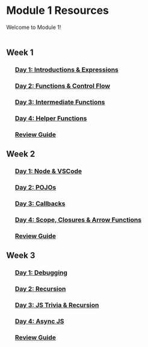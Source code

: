 # Module 1 Resources

Welcome to Module 1! 
<br />
<br />


## Week 1 

### &nbsp;&nbsp;&nbsp;&nbsp;&nbsp;&nbsp;[Day 1: Introductions & Expressions](https://github.com/appacademy/Module-1-Resources/tree/main/week-1/d1-expressions) 
### &nbsp;&nbsp;&nbsp;&nbsp;&nbsp;&nbsp;[Day 2: Functions & Control Flow](https://github.com/appacademy/Module-1-Resources/tree/main/week-1/d2-functions)
### &nbsp;&nbsp;&nbsp;&nbsp;&nbsp;&nbsp;[Day 3: Intermediate Functions](https://github.com/appacademy/Module-1-Resources/tree/main/week-1/d3-more-functions)
### &nbsp;&nbsp;&nbsp;&nbsp;&nbsp;&nbsp;[Day 4: Helper Functions](https://github.com/appacademy/Module-1-Resources/tree/main/week-1/d4-helper-functions)
### &nbsp;&nbsp;&nbsp;&nbsp;&nbsp;&nbsp;[Review Guide](https://github.com/appacademy/Module-1-Resources/tree/main/week-1/review-guide)

## Week 2

### &nbsp;&nbsp;&nbsp;&nbsp;&nbsp;&nbsp;[Day 1: Node & VSCode](https://github.com/appacademy/Module-1-Resources/tree/main/week-2/d1-node-and-vs-code)
### &nbsp;&nbsp;&nbsp;&nbsp;&nbsp;&nbsp;[Day 2: POJOs](https://github.com/appacademy/Module-1-Resources/tree/main/week-2/d2-pojo)
### &nbsp;&nbsp;&nbsp;&nbsp;&nbsp;&nbsp;[Day 3: Callbacks](https://github.com/appacademy/Module-1-Resources/tree/main/week-2/d3-callbacks)
### &nbsp;&nbsp;&nbsp;&nbsp;&nbsp;&nbsp;[Day 4: Scope, Closures & Arrow Functions](https://github.com/appacademy/Module-1-Resources/tree/main/week-2/d4-scope-and-closure)
### &nbsp;&nbsp;&nbsp;&nbsp;&nbsp;&nbsp;[Review Guide](https://github.com/appacademy/Module-1-Resources/tree/main/week-2/review-guide)

## Week 3

### &nbsp;&nbsp;&nbsp;&nbsp;&nbsp;&nbsp;[Day 1: Debugging](https://github.com/appacademy/Module-1-Resources/tree/main/week-3/d1-debugging)
### &nbsp;&nbsp;&nbsp;&nbsp;&nbsp;&nbsp;[Day 2: Recursion](https://github.com/appacademy/Module-1-Resources/tree/main/week-3/d2-recursion)
### &nbsp;&nbsp;&nbsp;&nbsp;&nbsp;&nbsp;[Day 3: JS Trivia & Recursion](https://github.com/appacademy/Module-1-Resources/tree/main/week-3/d3-more-recursion)
### &nbsp;&nbsp;&nbsp;&nbsp;&nbsp;&nbsp;[Day 4: Async JS](https://github.com/appacademy/Module-1-Resources/tree/main/week-3/d4-async-js)
### &nbsp;&nbsp;&nbsp;&nbsp;&nbsp;&nbsp;[Review Guide](https://github.com/appacademy/Module-1-Resources/tree/main/week-3/review-guide)
